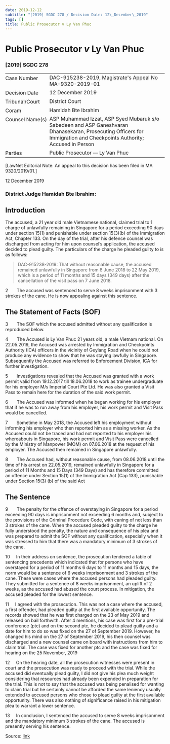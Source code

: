 ```yaml
---
date: 2019-12-12
subtitle: "[2019] SGDC 278 / Decision Date: 12\_December\_2019"
tags: []
title: Public Prosecutor v Ly Van Phuc
---
```

# Public Prosecutor _v_ Ly Van Phuc  

### \[2019\] SGDC 278

<table id="info-table"><tbody><tr class="info-row"><td class="txt-label" style="padding: 4px 0px; white-space: nowrap" valign="top">Case Number</td><td class="txt-body">DAC-915238-2019, Magistrate's Appeal No MA-9320-2019-01</td></tr><tr class="info-row"><td class="txt-label" style="padding: 4px 0px; white-space: nowrap" valign="top">Decision Date</td><td class="txt-body">12 December 2019</td></tr><tr class="info-row"><td class="txt-label" style="padding: 4px 0px; white-space: nowrap" valign="top">Tribunal/Court</td><td class="txt-body">District Court</td></tr><tr class="info-row"><td class="txt-label" style="padding: 4px 0px; white-space: nowrap" valign="top">Coram</td><td class="txt-body">Hamidah Bte Ibrahim</td></tr><tr class="info-row"><td class="txt-label" style="padding: 4px 0px; white-space: nowrap" valign="top">Counsel Name(s)</td><td class="txt-body">ASP Muhammad Izzat, ASP Syed Mubaruk s/o Sabedeen and ASP Ganeshvaran Dhanasekaran, Prosecuting Officers for Immigration and Checkpoints Authority; Accused in Person</td></tr><tr class="info-row"><td class="txt-label" style="padding: 4px 0px; white-space: nowrap" valign="top">Parties</td><td class="txt-body">Public Prosecutor — Ly Van Phuc</td></tr></tbody></table>

\[LawNet Editorial Note: An appeal to this decision has been filed in MA 9320/2019/01.\]

12 December 2019

### District Judge Hamidah Bte Ibrahim:

## Introduction

The accused, a 21 year old male Vietnamese national, claimed trial to 1 charge of unlawfully remaining in Singapore for a period exceeding 90 days under section 15(1) and punishable under section 15(3)(b) of the Immigration Act, Chapter 133. On the day of the trial, after his defence counsel was discharged from acting for him upon counsel’s application, the accused decided to plead guilty. The particulars of the charge he pleaded guilty to is as follows:

> DAC-915238-2019: That without reasonable cause, the accused remained unlawfully in Singapore from 8 June 2018 to 22 May 2019, which is a period of 11 months and 15 days (349 days) after the cancellation of the visit pass on 7 June 2018.

2       The accused was sentenced to serve 8 weeks imprisonment with 3 strokes of the cane. He is now appealing against this sentence.

## The Statement of Facts (SOF)

3       The SOF which the accused admitted without any qualification is reproduced below.

4       The Accused is Ly Van Phuc 21 years old, a male Vietnam national. On 22.05.2019, the Accused was arrested by Immigration and Checkpoints Authority (ICA) officers in the vicinity of Geylang Road when he could not produce any evidence to show that he was staying lawfully in Singapore. Subsequently the Accused was referred to Enforcement Division, ICA for further investigation.

5       Investigations revealed that the Accused was granted with a work permit valid from 19.12.2017 till 18.06.2018 to work as trainee undergraduate for his employer M/s Imperial Court Pte Ltd. He was also granted a Visit Pass to remain here for the duration of the said work permit.

6       The Accused was informed when he began working for his employer that if he was to run away from his employer, his work permit and Visit Pass would be cancelled.

7       Sometime in May 2018, the Accused left his employment without informing his employer who then reported him as a missing worker. As the Accused could not be traced and had not reported to his employer his whereabouts in Singapore, his work permit and Visit Pass were cancelled by the Ministry of Manpower (MOM) on 07.06.2018 at the request of his employer. The Accused then remained in Singapore unlawfully.

8       The Accused had, without reasonable cause, from 08.06.2018 until the time of his arrest on 22.05.2019, remained unlawfully in Singapore for a period of 11 Months and 15 Days (349 Days) and has therefore committed an offence under Section 15(1) of the Immigration Act (Cap 133), punishable under Section 15(3) (b) of the said Act

## The Sentence

9       The penalty for the offence of overstaying in Singapore for a period exceeding 90 days is imprisonment not exceeding 6 months and, subject to the provisions of the Criminal Procedure Code, with caning of not less than 3 strokes of the cane. When the accused pleaded guilty to the charge he fully understood the penalty, the nature and consequence of his plea and was prepared to admit the SOF without any qualification, especially when it was stressed to him that there was a mandatory minimum of 3 strokes of the cane.

10     In their address on sentence, the prosecution tendered a table of sentencing precedents which indicated that for persons who have overstayed for a period of 11 months 6 days to 11 months and 15 days, the norm would be a sentence of 6 weeks imprisonment and 3 strokes of the cane. These were cases where the accused persons had pleaded guilty. They submitted for a sentence of 8 weeks imprisonment, an uplift of 2 weeks, as the accused had abused the court process. In mitigation, the accused pleaded for the lowest sentence.

11     I agreed with the prosecution. This was not a case where the accused, a first offender, had pleaded guilty at the first available opportunity. The records showed that he was first charged on the 23 of May 2019 and released on bail forthwith. After 4 mentions, his case was first for a pre-trial conference (ptc) and on the second ptc, he decided to plead guilty and a date for him to do so was fixed on the 27 of September 2019. However, he changed his mind on the 27 of September 2019, his then counsel was discharged and a new counsel came on board with instructions from him to claim trial. The case was fixed for another ptc and the case was fixed for hearing on the 25 November, 2019

12     On the hearing date, all the prosecution witnesses were present in court and the prosecution was ready to proceed with the trial. While the accused did eventually plead guilty, I did not give his plea much weight considering that resources had already been expended in preparation for the trial. This is not to say that the accused was being penalised for wanting to claim trial but he certainly cannot be afforded the same leniency usually extended to accused persons who chose to plead guilty at the first available opportunity. There was also nothing of significance raised in his mitigation plea to warrant a lower sentence.

13     In conclusion, I sentenced the accused to serve 8 weeks imprisonment and the mandatory minimum 3 strokes of the cane. The accused is presently serving his sentence.


Source: [link](https://www.lawnet.sg:443/lawnet/web/lawnet/free-resources?p_p_id=freeresources_WAR_lawnet3baseportlet&p_p_lifecycle=1&p_p_state=normal&p_p_mode=view&_freeresources_WAR_lawnet3baseportlet_action=openContentPage&_freeresources_WAR_lawnet3baseportlet_docId=%2FJudgment%2F23889-SSP.xml)